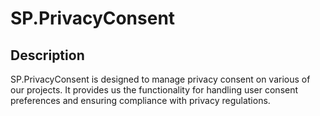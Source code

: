 # SP.PrivacyConsent

## Description

SP.PrivacyConsent is designed to manage privacy consent on various of our projects. It provides us the functionality for handling user consent preferences and ensuring compliance with privacy regulations.